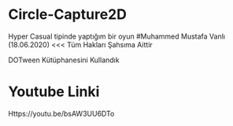 # Circle-Capture2D
Hyper Casual tipinde yaptığım bir oyun #Muhammed Mustafa Vanlı (18.06.2020) &lt;&lt;&lt; Tüm Hakları Şahsıma Aittir

DOTween Kütüphanesini Kullandık

# Youtube Linki

Https://youtu.be/bsAW3UU6DTo
